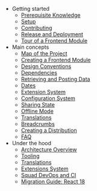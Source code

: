 <!-- markdown-link-check-disable -->
<!-- Absolute links fail markdown-link-check. That's okay because this
     file isn't meant to be viewed outside docsify. -->
- Getting started
  - [Prerequisite Knowledge](/getting_started/prerequisites.md)
  - [Setup](/getting_started/setup.md)
  - [Contributing](/getting_started/contributing.md)
  - [Release and Deployment](/getting_started/release_and_deployment.md)
  - [Tour of a Frontend Module](/getting_started/tour.md)
- Main concepts
  - [Map of the Project](/main/map.md)
  - [Creating a Frontend Module](/main/creating_a_microfrontend.md)
  - [Design Conventions](/main/carbon.md)
  - [Dependencies](/main/deps.md)
  - [Retrieving and Posting Data](/main/data.md)
  - [Dates](/main/dates.md)
  - [Extension System](/main/extensions.md)
  - [Configuration System](/main/config.md)
  - [Sharing State](/main/state.md)
  - [Offline Mode](/main/offline.md)
  - [Translations](/main/translations.md)
  - [Breadcrumbs](/main/breadcrumbs.md)
  - [Creating a Distribution](/main/distribution.md)
  - [FAQ](/main/faq.md)
- Under the hood
  - [Architecture Overview](/under_the_hood/architecture.md)
  - [Tooling](/under_the_hood/tooling.md)
  - [Translations](/under_the_hood/translations.md)
  - [Extensions System](/under_the_hood/extensions.md)
  - [Squad DevOps and CI](/under_the_hood/squad_devops.md)
  - [Migration Guide: React 18](/under_the_hood/migrating_react_18.md)
<!-- markdown-link-check-enable-->
